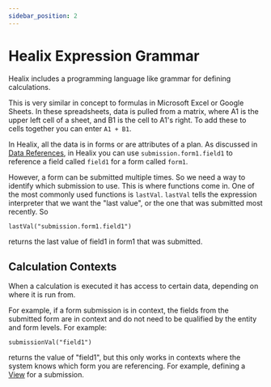 ```yaml
---
sidebar_position: 2
---
```


# Healix Expression Grammar

Healix includes a programming language like grammar for defining calculations.  

This is very similar in concept to formulas in Microsoft Excel or Google Sheets.  In these spreadsheets, data is pulled from a matrix, where A1 is the upper left cell of a sheet, and B1 is the cell to A1's right.  To add these to cells together you can enter ``` A1 + B1 ```.

In Healix, all the data is in forms or are attributes of a plan.  As discussed in [Data References](./referencing-data), in Healix you can use ```submission.form1.field1``` to reference a field called ```field1``` for a form called ```form1```.

However, a form can be submitted multiple times. So we need a way to identify which submission to use.  This is where functions come in. One of the most commonly used functions is ```lastVal```.  ```lastVal``` tells the expression interpreter that we want the "last value", or the one that was submitted most recently.  So

```
lastVal("submission.form1.field1")
```
returns the last value of field1 in form1 that was submitted.

## Calculation Contexts

When a calculation is executed it has access to certain data, depending on where it is run from.

For example, if a form submission is in context, the fields from the submitted form are in context and do not need to be qualified by the entity and form levels.   For example:

```
submissionVal("field1")
````
returns the value of "field1", but this only works in contexts where the system knows which form you are referencing.  For example, defining a [View](/docs/creating-plans/presentation/views) for a submission.




